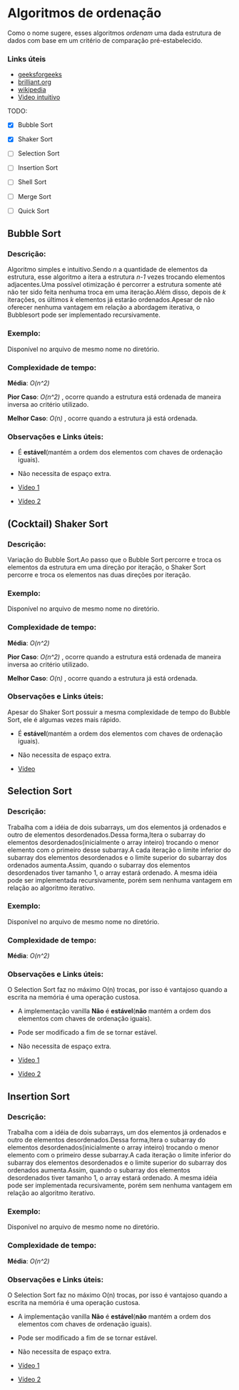 # Algoritmos de ordenação

Como o nome sugere, esses algoritmos *ordenam* uma dada estrutura de dados com base em um critério de comparação pré-estabelecido.

### Links úteis  

* [geeksforgeeks](https://www.geeksforgeeks.org/sorting-algorithms/) 
* [brilliant.org](https://brilliant.org/wiki/sorting-algorithms/) 
* [wikipedia](https://en.wikipedia.org/wiki/Sorting_algorithm) 
* [Video intuitivo](https://youtu.be/kPRA0W1kECg)

TODO:
- [x] Bubble Sort
- [x] Shaker Sort
- [ ] Selection Sort
- [ ] Insertion Sort
- [ ] Shell Sort
- [ ] Merge Sort
- [ ] Quick Sort

  
## Bubble Sort

### Descrição:  

   Algoritmo simples e intuitivo.Sendo *n* a quantidade de elementos da estrutura, esse algoritmo a itera a estrutura *n-1* vezes trocando elementos adjacentes.Uma possível otimização é percorrer a estrutura somente até não ter sido feita nenhuma troca em uma iteração.Além disso, depois de *k* iterações, os últimos *k* elementos já estarão ordenados.Apesar de não oferecer nenhuma vantagem em relação a abordagem iterativa, o Bubblesort pode ser implementado recursivamente.

### Exemplo:  

Disponível no arquivo de mesmo nome no diretório.

### Complexidade de tempo:  

**Média**: *O(n^2)*  

**Pior Caso**: *O(n^2)* , ocorre quando a estrutura está ordenada de maneira inversa ao critério utilizado.  

**Melhor Caso**: *O(n)* , ocorre quando a estrutura já está ordenada.  

### Observações e Links úteis:  

* É **estável**(mantém a ordem dos elementos com chaves de ordenação iguais).
* Não necessita de espaço extra.

* [Vídeo 1](https://youtu.be/nmhjrI-aW5o)
* [Vídeo 2](https://youtu.be/lyZQPjUT5B4)
  
   
## (Cocktail) Shaker Sort  

### Descrição:  

   Variação do Bubble Sort.Ao passo que o Bubble Sort percorre e troca os elementos da estrutura em uma direção por iteração, o Shaker Sort percorre e troca os elementos nas duas direções por iteração.

### Exemplo:  

Disponível no arquivo de mesmo nome no diretório.

### Complexidade de tempo:  

**Média**: *O(n^2)*  

**Pior Caso**: *O(n^2)* , ocorre quando a estrutura está ordenada de maneira inversa ao critério utilizado.  

**Melhor Caso**: *O(n)* , ocorre quando a estrutura já está ordenada.  

### Observações e Links úteis:  

Apesar do Shaker Sort possuir a mesma complexidade de tempo do Bubble Sort, ele é algumas vezes mais rápido.  

* É **estável**(mantém a ordem dos elementos com chaves de ordenação iguais).
* Não necessita de espaço extra.

* [Vídeo](https://youtu.be/nmhjrI-aW5o)


## Selection Sort

### Descrição:  

   Trabalha com a idéia de dois subarrays, um dos elementos já ordenados e outro de elementos desordenados.Dessa forma,Itera o subarray do elementos desordenados(inicialmente o array inteiro) trocando o menor elemento com o primeiro desse subarray.A cada iteração o limite inferior do subarray dos elementos desordenados e o limite superior do subarray dos ordenados aumenta.Assim, quando o subarray dos elementos desordenados tiver tamanho 1, o array estará ordenado.
   A mesma idéia pode ser implementada recursivamente, porém sem nenhuma vantagem em relação ao algoritmo iterativo.

### Exemplo:  

Disponível no arquivo de mesmo nome no diretório.

### Complexidade de tempo:  

**Média**: *O(n^2)*  

### Observações e Links úteis:  

O Selection Sort faz no máximo O(n) trocas, por isso é vantajoso quando a escrita na memória é uma operação custosa.

* A implementação vanilla **Não** é **estável**(**não** mantém a ordem dos elementos com chaves de ordenação iguais).
* Pode ser modificado a fim de se tornar estável.
* Não necessita de espaço extra.

* [Vídeo 1](https://youtu.be/xWBP4lzkoyM)
* [Vídeo 2](https://youtu.be/Ns4TPTC8whw)


## Insertion Sort

### Descrição:  

   Trabalha com a idéia de dois subarrays, um dos elementos já ordenados e outro de elementos desordenados.Dessa forma,Itera o subarray do elementos desordenados(inicialmente o array inteiro) trocando o menor elemento com o primeiro desse subarray.A cada iteração o limite inferior do subarray dos elementos desordenados e o limite superior do subarray dos ordenados aumenta.Assim, quando o subarray dos elementos desordenados tiver tamanho 1, o array estará ordenado.
   A mesma idéia pode ser implementada recursivamente, porém sem nenhuma vantagem em relação ao algoritmo iterativo.

### Exemplo:  

Disponível no arquivo de mesmo nome no diretório.

### Complexidade de tempo:  

**Média**: *O(n^2)*  

### Observações e Links úteis:  

O Selection Sort faz no máximo O(n) trocas, por isso é vantajoso quando a escrita na memória é uma operação custosa.

* A implementação vanilla **Não** é **estável**(**não** mantém a ordem dos elementos com chaves de ordenação iguais).
* Pode ser modificado a fim de se tornar estável.
* Não necessita de espaço extra.

* [Vídeo 1](https://youtu.be/xWBP4lzkoyM)
* [Vídeo 2](https://youtu.be/Ns4TPTC8whw)
